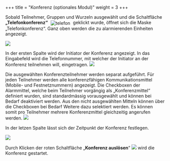 +++
title = "Konferenz (optionales Modul)"
weight = 3
+++


Sobald Teilnehmer, Gruppen und Wurzeln ausgewählt und die Schaltfläche
**„Telefonkonferenz“** <img src="/img/alarmieren_telefonkonferenz.png" alt="telefon" style='vertical-align:middle;display:inline;margin:0px 5px; '>
geklickt wurde, öffnet sich die Maske „Telefonkonferenz“. Ganz oben werden die zu alarmierenden Einheiten angezeigt.

![](/img/alarmieren_telefonkonferenz_start.png?width=700px&classes=shadow)




In der ersten Spalte wird der Initiator der Konferenz angezeigt. In das
Eingabefeld wird die Telefonnummer, mit welcher der Initiator an der
Konferenz teilnehmen will, eingetragen. 
![](/img/alarmieren_telefonkonferenz_initiator.png?width=700px&classes=shadow)


Die ausgewählten Konferenzteilnehmer werden separat aufgeführt. Für jeden Teilnehmer werden
alle konferenzfähigen Kommunikationsmittel (Mobile- und Festnetznummern) angezeigt. Die Checkboxen der Alarmmittel,
welche beim Teilnehmer vorgängig als „Konferenzmittel“ definiert wurden,
sind standardmässig vorausgewählt und können bei Bedarf deaktiviert
werden. Aus den nicht ausgewählten Mitteln können über die Checkboxen
bei Bedarf Weitere dazu selektiert werden. Es können somit pro
Teilnehmer mehrere Konferenzmittel gleichzeitig angerufen werden.
![](/img/alarmieren_telefonkonferenz_teilnehmer.png?width=700px&classes=shadow)

In der letzen Spalte lässt sich der Zeitpunkt der Konferenz festlegen.

![](/img/alarmieren_telefonkonferenz_ausloesezeitpunkt.png?width=700px&classes=shadow)

Durch Klicken der roten Schaltfläche „**Konferenz auslösen**“ ![](/img/alarmieren_telefonkonferenz_ausloesen.png?classes=shadow)
wird die Konferenz gestartet.

